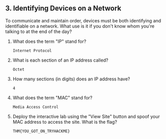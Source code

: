 ## 3. Identifying Devices on a Network

To communicate and maintain order, devices must be both identifying and identifiable on a network. What use is it if you don't know whom you're talking to at the end of the day?

1. What does the term "IP" stand for?
    ```
    Internet Protocol
    ```

2. What is each section of an IP address called?
    ```
    Octet
    ```

3. How many sections (in digits) does an IP address have? 
    ```
    4
    ```

4. What does the term "MAC" stand for?
    ```
    Media Access Control
    ```

5. Deploy the interactive lab using the "View Site" button and spoof your MAC address to access the site.  What is the flag?
    ```
    THM{YOU_GOT_ON_TRYHACKME}
    ```